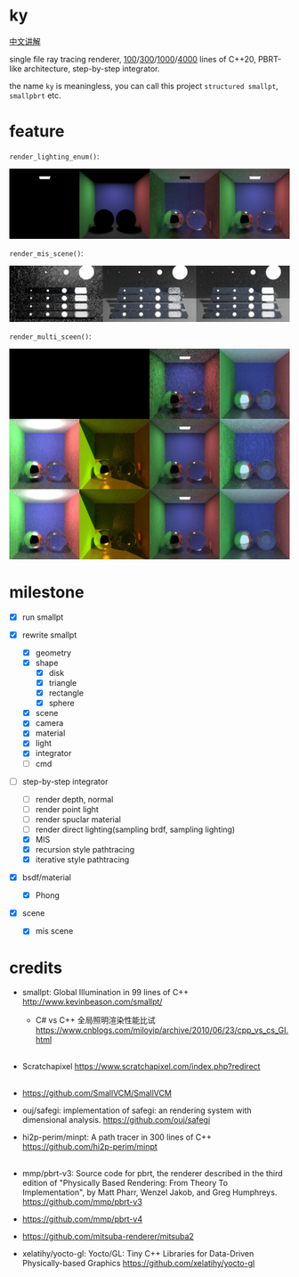 # ky

[中文讲解](https://infancy.github.io/smallpt2pbrt.html)

single file ray tracing renderer, [100](./smallpt/nanopt.cpp)/[300](./smallpt/smallpt_comment.cpp)/[1000](./smallpt/smallpt_rewrite.cpp)/[4000](./ky.cpp) lines of C++20, PBRT-like architecture, step-by-step integrator.

the name `ky` is meaningless, you can call this project `structured smallpt`, `smallpbrt` etc.

# feature

<!--
ky is based on smallpt at first, gradually rewritten into PBRT style...
-->

`render_lighting_enum()`:

![](./docs/images/lighting_enum.jpg)

`render_mis_scene()`:

![](./docs/images/veach_mis.jpg)

`render_multi_sceen()`:

![](./docs/images/multi_scene_mis.jpg)



# milestone

- [x] run smallpt

- [x] rewrite smallpt
  - [x] geometry
  - [x] shape
    - [x] disk
    - [x] triangle
    - [x] rectangle
    - [x] sphere
  - [x] scene
  - [x] camera
  - [x] material
  - [x] light
  - [x] integrator
  - [ ] cmd

- [ ] step-by-step integrator 
  - [ ] render depth, normal
  - [ ] render point light
  - [ ] render spuclar material
  - [ ] render direct lighting(sampling brdf, sampling lighting)
  - [x] MIS
  - [x] recursion style pathtracing
  - [x] iterative style pathtracing

- [x] bsdf/material
  - [x] Phong
- [x] scene
  - [x] mis scene

<!--
<br>
- [ ] unity support
- [ ] web support


## kys

- [ ] direct lighting
- [ ] lambert/specular BRDF
- [ ] .ppm



## kye

- [ ] color_t -> spectrum_t
- [ ] matrix_t
- [ ] CUDA support

-->


# credits

- smallpt: Global Illumination in 99 lines of C++ http://www.kevinbeason.com/smallpt/

  - C# vs C++ 全局照明渲染性能比试 https://www.cnblogs.com/miloyip/archive/2010/06/23/cpp_vs_cs_GI.html <br><br>

- Scratchapixel https://www.scratchapixel.com/index.php?redirect <br><br>

- https://github.com/SmallVCM/SmallVCM

- ouj/safegi: implementation of safegi: an rendering system with dimensional analysis. https://github.com/ouj/safegi

- hi2p-perim/minpt: A path tracer in 300 lines of C++ https://github.com/hi2p-perim/minpt <br><br>

- mmp/pbrt-v3: Source code for pbrt, the renderer described in the third edition of "Physically Based Rendering: From Theory To Implementation", by Matt Pharr, Wenzel Jakob, and Greg Humphreys. https://github.com/mmp/pbrt-v3

- https://github.com/mmp/pbrt-v4

- https://github.com/mitsuba-renderer/mitsuba2

- xelatihy/yocto-gl: Yocto/GL: Tiny C++ Libraries for Data-Driven Physically-based Graphics https://github.com/xelatihy/yocto-gl


